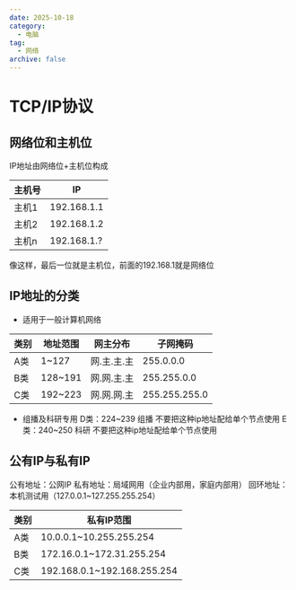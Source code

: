 ```yaml
---
date: 2025-10-18
category:
  - 电脑
tag:
  - 网络
archive: false
---
```


# TCP/IP协议
## 网络位和主机位
IP地址由网络位+主机位构成

| 主机号 |     IP      |
| ------ | ----------- |
| 主机1  | 192.168.1.1 |
| 主机2  | 192.168.1.2 |
| 主机n  | 192.168.1.? |

像这样，最后一位就是主机位，前面的192.168.1就是网络位

## IP地址的分类
- 适用于一般计算机网络

| 类别 | 地址范围 |  网主分布   |    子网掩码    |
| ---- | -------- | ----------- | ------------- |
| A类  | 1~127   | 网.主.主.主 | 255.0.0.0     |
| B类  | 128~191 | 网.网.主.主 | 255.255.0.0   |
| C类  | 192~223 | 网.网.网.主 | 255.255.255.0 |

- 组播及科研专用
D类：224~239 组播 不要把这种ip地址配给单个节点使用
E类：240~250 科研 不要把这种ip地址配给单个节点使用

## 公有IP与私有IP
公有地址：公网IP
私有地址：局域网用（企业内部用，家庭内部用）
回环地址：本机测试用（127.0.0.1~127.255.255.254）

| 类别 |          私有IP范围          |
| ---- | --------------------------- |
| A类  | 10.0.0.1~10.255.255.254     |
| B类  | 172.16.0.1~172.31.255.254   |
| C类  | 192.168.0.1~192.168.255.254 |

